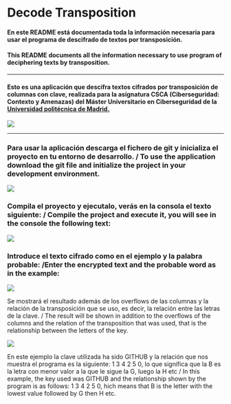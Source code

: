# Decode Transposition
#### En este README está documentada toda la información necesaria para usar el programa de descifrado de textos por transposición.
#### This README documents all the information necessary to use program of deciphering texts by transposition.
***
#### Esto es una aplicación que descifra textos cifrados por transposición de columnas con clave, realizada para la asignatura CSCA (Ciberseguridad: Contexto y Amenazas) del Máster Universitario en Ciberseguridad de la [Universidad politécnica de Madrid.](http://www.upm.es) 
![](http://www.iecre.org/img/retl_logos/idr-upm.png)
***
### Para usar la aplicación descarga el fichero de git y inicializa el proyecto en tu entorno de desarrollo. / To use the application download the git file and initialize the project in your development environment.

![](https://imgur.com/rqzjxdb.jpg)

### Compila el proyecto y ejecutalo, verás en la consola el texto siguiente: / Compile the project and execute it, you will see in the console the following text:

![](https://imgur.com/iD7Wl68.jpg)

### Introduce el texto cifrado como en el ejemplo y la palabra probable: /Enter the encrypted text and the probable word as in the example:

![](https://imgur.com/s5FLcgX.jpg)

Se mostrará el resultado además de los overflows de las columnas y la relación de la transposición que se uso, es decir, la relación entre las letras de la clave. / The result will be shown in addition to the overflows of the columns and the relation of the transposition that was used, that is the relationship between the letters of the key.

![](https://imgur.com/vM9M9Aw.jpg)

En este ejemplo la clave utilizada ha sido GITHUB y la relación que nos muestra el programa es la siguiente: 1 3 4 2 5 0, lo que significa que la B es la letra con menor valor a la que le sigue la G, luego la H etc / In this example, the key used was GITHUB and the relationship shown by the program is as follows: 1 3 4 2 5 0, hich means that B is the letter with the lowest value followed by G then H etc.
